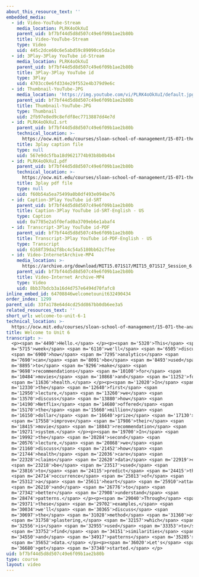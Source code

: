 ```yaml
---
about_this_resource_text: ''
embedded_media:
  - id: Video-YouTube-Stream
    media_location: PLRK4oOkXuI
    parent_uid: bf7bf44d5d8d507c49e6f09b1ae2b80b
    title: Video-YouTube-Stream
    type: Video
    uid: 445c2dce60c6e5abd59c89090ce5da1e
  - id: 3Play-3Play YouTube id-Stream
    media_location: PLRK4oOkXuI
    parent_uid: bf7bf44d5d8d507c49e6f09b1ae2b80b
    title: 3Play-3Play YouTube id
    type: 3Play
    uid: 4703cc0e6fd334e29f552e4b379d9e6c
  - id: Thumbnail-YouTube-JPG
    media_location: 'https://img.youtube.com/vi/PLRK4oOkXuI/default.jpg'
    parent_uid: bf7bf44d5d8d507c49e6f09b1ae2b80b
    title: Thumbnail-YouTube-JPG
    type: Thumbnail
    uid: 2fb97e8ed9c8efdf8ec7713887dd4e7d
  - id: PLRK4oOkXuI.srt
    parent_uid: bf7bf44d5d8d507c49e6f09b1ae2b80b
    technical_location: >-
      https://ocw.mit.edu/courses/sloan-school-of-management/15-071-the-analytics-edge-spring-2017/clustering/welcome-to-unit-6/welcome-to-unit-6-1/PLRK4oOkXuI.srt
    title: 3play caption file
    type: null
    uid: 567e9dc5fba18d9621774b93b8b0b4b4
  - id: PLRK4oOkXuI.pdf
    parent_uid: bf7bf44d5d8d507c49e6f09b1ae2b80b
    technical_location: >-
      https://ocw.mit.edu/courses/sloan-school-of-management/15-071-the-analytics-edge-spring-2017/clustering/welcome-to-unit-6/welcome-to-unit-6-1/PLRK4oOkXuI.pdf
    title: 3play pdf file
    type: null
    uid: f60b54a5ea75499a0b0df493e094be76
  - id: Caption-3Play YouTube id-SRT
    parent_uid: bf7bf44d5d8d507c49e6f09b1ae2b80b
    title: Caption-3Play YouTube id-SRT-English - US
    type: Caption
    uid: 0a7785e2a5f0efad0a3709eb6e1abaf4
  - id: Transcript-3Play YouTube id-PDF
    parent_uid: bf7bf44d5d8d507c49e6f09b1ae2b80b
    title: Transcript-3Play YouTube id-PDF-English - US
    type: Transcript
    uid: 6168f39da2f8bc4c54a5180bb62c7fee
  - id: Video-InternetArchive-MP4
    media_location: >-
      https://archive.org/download/MIT15.071S17/MIT15_071S17_Session_6.1.01_300k.mp4
    parent_uid: bf7bf44d5d8d507c49e6f09b1ae2b80b
    title: Video-Internet Archive-MP4
    type: Video
    uid: 8bb37bdcb3a16d4d757e6494d70fafc8
inline_embed_id: 64708846welcometounit632490434
order_index: 1299
parent_uid: 33fa178e64d4cd25dd867bb0db6ee3a5
related_resources_text: ''
short_url: welcome-to-unit-6-1
technical_location: >-
  https://ocw.mit.edu/courses/sloan-school-of-management/15-071-the-analytics-edge-spring-2017/clustering/welcome-to-unit-6/welcome-to-unit-6-1
title: Welcome to Unit 6
transcript: >-
  <p><span m='4490'>Hello.</span> </p><p><span m='5320'>This</span> <span
  m='5715'>week</span> <span m='6110'>we'll</span> <span m='6505'>discuss</span>
  <span m='6900'>how</span> <span m='7295'>analytics</span> <span
  m='7690'>can</span> <span m='8091'>be</span> <span m='8493'>used</span> <span
  m='8895'>to</span> <span m='9296'>make</span> <span
  m='9698'>recommendations</span> <span m='10100'>for</span> <span
  m='10484'>movies</span> <span m='10868'>and</span> <span m='11252'>for</span>
  <span m='11636'>health.</span> </p><p><span m='12020'>In</span> <span
  m='12330'>the</span> <span m='12640'>first</span> <span
  m='12950'>lecture,</span> <span m='13260'>we</span> <span
  m='13570'>discuss</span> <span m='13880'>how</span> <span
  m='14190'>Netflix</span> <span m='14680'>offered</span> <span
  m='15170'>the</span> <span m='15660'>million</span> <span
  m='16150'>dollar</span> <span m='16640'>prize</span> <span m='17130'>to</span>
  <span m='17558'>improve</span> <span m='17986'>their</span> <span
  m='18415'>movie</span> <span m='18843'>recommendation</span> <span
  m='19271'>system.</span> </p><p><span m='19700'>In</span> <span
  m='19992'>the</span> <span m='20284'>second</span> <span
  m='20576'>lecture,</span> <span m='20868'>we</span> <span
  m='21160'>discuss</span> <span m='21452'>how</span> <span
  m='21744'>health</span> <span m='22036'>care</span> <span
  m='22328'>claims</span> <span m='22620'>data</span> <span m='22919'>can</span>
  <span m='23218'>be</span> <span m='23517'>used</span> <span
  m='23816'>to</span> <span m='24115'>predict</span> <span m='24415'>the</span>
  <span m='24714'>occurrence</span> <span m='25013'>of</span> <span
  m='25312'>a</span> <span m='25611'>heart</span> <span m='25910'>attack</span>
  <span m='26210'>and</span> <span m='26776'>to</span> <span
  m='27342'>better</span> <span m='27908'>understand</span> <span
  m='28474'>patterns.</span> </p><p><span m='29040'>Through</span> <span
  m='29371'>these</span> <span m='29702'>examples,</span> <span
  m='30034'>we'll</span> <span m='30365'>discuss</span> <span
  m='30697'>the</span> <span m='31028'>method</span> <span m='31360'>of</span>
  <span m='31758'>plastering,</span> <span m='32157'>which</span> <span
  m='32556'>is</span> <span m='32955'>used</span> <span m='33353'>to</span>
  <span m='33752'>find</span> <span m='34151'>similarities</span> <span
  m='34550'>and</span> <span m='34917'>patterns</span> <span m='35285'>in</span>
  <span m='35652'>data.</span> </p><p><span m='36020'>Let's</span> <span
  m='36680'>get</span> <span m='37340'>started.</span> </p>
uid: bf7bf44d5d8d507c49e6f09b1ae2b80b
type: course
layout: video
---
```

